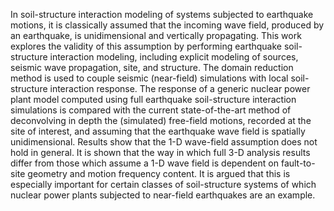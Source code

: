 In soil-structure interaction modeling of systems subjected to earthquake motions, it is classically assumed that the incoming wave field, produced by an earthquake, is unidimensional and vertically propagating. This work explores the validity of this assumption by performing earthquake soil-structure interaction modeling, including explicit modeling of sources, seismic wave propagation, site, and structure. The domain reduction method is used to couple seismic (near-field) simulations with local soil-structure interaction response. The response of a generic nuclear power plant model computed using full earthquake soil-structure interaction simulations is compared with the current state-of-the-art method of deconvolving in depth the (simulated) free-field motions, recorded at the site of interest, and assuming that the earthquake wave field is spatially unidimensional. Results show that the 1-D wave-field assumption does not hold in general. It is shown that the way in which full 3-D analysis results differ from those which assume a 1-D wave field is dependent on fault-to-site geometry and motion frequency content. It is argued that this is especially important for certain classes of soil-structure systems of which nuclear power plants subjected to near-field earthquakes are an example.